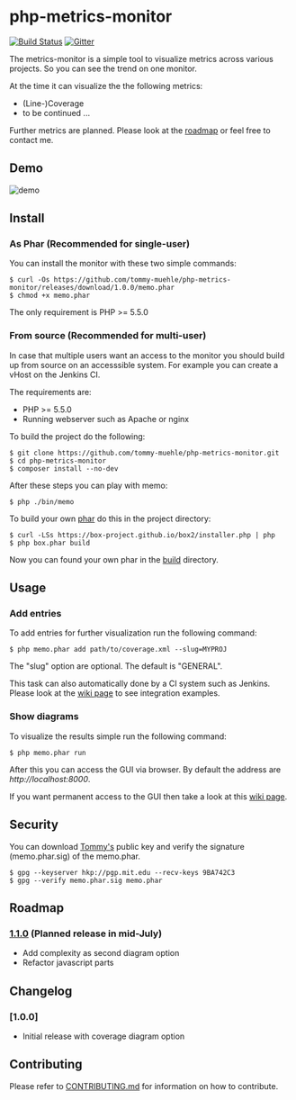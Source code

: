 # php-metrics-monitor

[![Build Status](https://travis-ci.org/tommy-muehle/php-metrics-monitor.svg?branch=master)](https://travis-ci.org/tommy-muehle/php-metrics-monitor)
[![Gitter](https://badges.gitter.im/tommy-muehle/php-metrics-monitor.svg)](https://gitter.im/tommy-muehle/php-metrics-monitor?utm_source=badge&utm_medium=badge&utm_campaign=pr-badge)

The metrics-monitor is a simple tool to visualize metrics across various projects.
So you can see the trend on one monitor.

At the time it can visualize the the following metrics:

* (Line-)Coverage 
* to be continued ...

Further metrics are planned. Please look at the [roadmap](#roadmap) or feel free
to contact me.

## Demo

![demo](resources/memo.gif)

## <a name="install"></a> Install

### As Phar (Recommended for single-user)

You can install the monitor with these two simple commands:

```
$ curl -Os https://github.com/tommy-muehle/php-metrics-monitor/releases/download/1.0.0/memo.phar
$ chmod +x memo.phar
```

The only requirement is PHP >= 5.5.0

### From source (Recommended for multi-user)

In case that multiple users want an access to the monitor you should build up from source on
an accesssible system. For example you can create a vHost on the Jenkins CI.

The requirements are:
- PHP >= 5.5.0
- Running webserver such as Apache or nginx

To build the project do the following:

```
$ git clone https://github.com/tommy-muehle/php-metrics-monitor.git
$ cd php-metrics-monitor
$ composer install --no-dev
```

After these steps you can play with memo:
 
```
$ php ./bin/memo
``` 

To build your own [phar](http://php.net/manual/en/book.phar.php) do this in the project directory:

```
$ curl -LSs https://box-project.github.io/box2/installer.php | php
$ php box.phar build
```

Now you can found your own phar in the [build](build) directory.

## <a name="usage"></a> Usage

### Add entries

To add entries for further visualization run the following command:

```
$ php memo.phar add path/to/coverage.xml --slug=MYPROJ
```

The "slug" option are optional. The default is "GENERAL".

This task can also automatically done by a CI system such as Jenkins. Please look at the 
[wiki page](https://github.com/tommy-muehle/php-metrics-monitor/wiki/Integration-in-CI-system) to see integration examples.

### Show diagrams

To visualize the results simple run the following command:

```
$ php memo.phar run
```

After this you can access the GUI via browser. 
By default the address are *http://localhost:8000*.

If you want permanent access to the GUI then take a look at 
this [wiki page](https://github.com/tommy-muehle/php-metrics-monitor/wiki/Run-GUI-as-MacOS-daemon).

## <a name="security"></a> Security

You can download [Tommy's](https://github.com/tommy-muehle) public key and verify the 
signature (memo.phar.sig) of the memo.phar.

```
$ gpg --keyserver hkp://pgp.mit.edu --recv-keys 9BA742C3
$ gpg --verify memo.phar.sig memo.phar
```

## <a name="roadmap"></a> Roadmap

### [1.1.0](https://github.com/tommy-muehle/php-metrics-monitor/tree/release/1.1.0) (Planned release in mid-July)

- Add complexity as second diagram option 
- Refactor javascript parts

## Changelog

### [1.0.0]

- Initial release with coverage diagram option

## <a name="contribute"></a> Contributing

Please refer to [CONTRIBUTING.md](CONTRIBUTING.md) for information on how to contribute.
